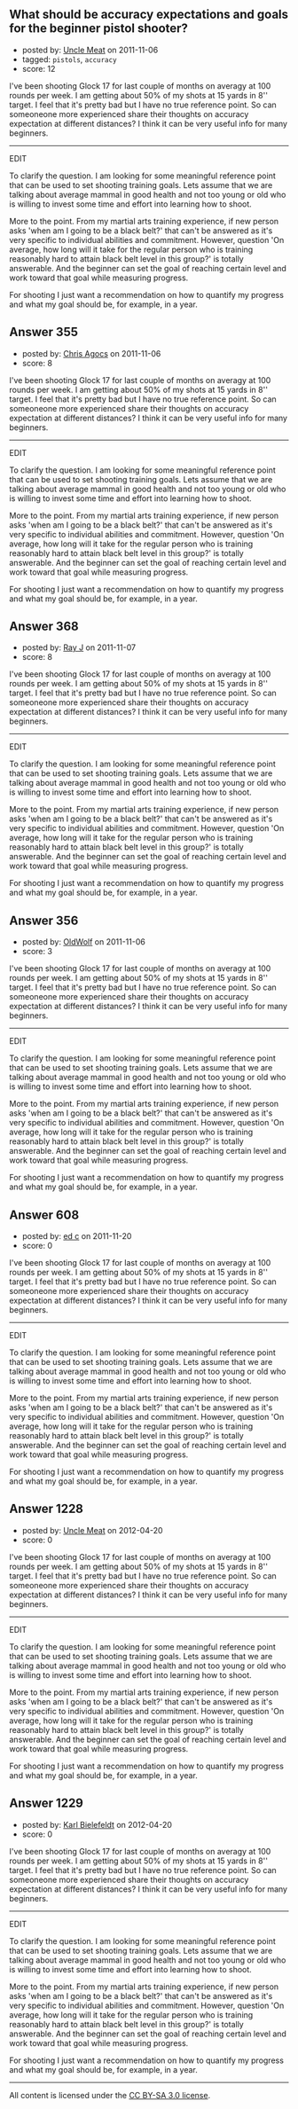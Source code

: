 ## What should be accuracy expectations and goals for the beginner pistol shooter?

- posted by: [Uncle Meat](https://stackexchange.com/users/-1/49-uncle-meat) on 2011-11-06
- tagged: `pistols`, `accuracy`
- score: 12

I've been shooting Glock 17 for last couple of months on averagy at 100 rounds per week. I am getting about 50% of my shots at 15 yards in 8'' target. I feel that it's pretty bad but I have no true reference point. So can someoneone more experienced share their thoughts on accuracy expectation at different distances? I think it can be very useful info for many beginners. 

-------
EDIT

To clarify the question. I am looking for some meaningful reference point that can be used to set shooting training goals. Lets assume that we are talking about average mammal in good health and not too young or old who is willing to invest some time and effort into learning how to shoot.

More to the point. From my martial arts training experience, if new person asks 'when am I going to be a black belt?' that can't be answered as it's very specific to individual abilities and commitment. However, question 'On average, how long will it take for the regular person who is training reasonably hard to attain black belt level in this group?' is totally answerable. And the beginner can set the goal of reaching certain level and work toward that goal while measuring progress.

For shooting I just want a recommendation on how to quantify my progress and what my goal should be, for example, in a year.  


## Answer 355

- posted by: [Chris Agocs](https://stackexchange.com/users/-1/12-chris-agocs) on 2011-11-06
- score: 8

I've been shooting Glock 17 for last couple of months on averagy at 100 rounds per week. I am getting about 50% of my shots at 15 yards in 8'' target. I feel that it's pretty bad but I have no true reference point. So can someoneone more experienced share their thoughts on accuracy expectation at different distances? I think it can be very useful info for many beginners. 

-------
EDIT

To clarify the question. I am looking for some meaningful reference point that can be used to set shooting training goals. Lets assume that we are talking about average mammal in good health and not too young or old who is willing to invest some time and effort into learning how to shoot.

More to the point. From my martial arts training experience, if new person asks 'when am I going to be a black belt?' that can't be answered as it's very specific to individual abilities and commitment. However, question 'On average, how long will it take for the regular person who is training reasonably hard to attain black belt level in this group?' is totally answerable. And the beginner can set the goal of reaching certain level and work toward that goal while measuring progress.

For shooting I just want a recommendation on how to quantify my progress and what my goal should be, for example, in a year.  


## Answer 368

- posted by: [Ray J](https://stackexchange.com/users/-1/166-ray-j) on 2011-11-07
- score: 8

I've been shooting Glock 17 for last couple of months on averagy at 100 rounds per week. I am getting about 50% of my shots at 15 yards in 8'' target. I feel that it's pretty bad but I have no true reference point. So can someoneone more experienced share their thoughts on accuracy expectation at different distances? I think it can be very useful info for many beginners. 

-------
EDIT

To clarify the question. I am looking for some meaningful reference point that can be used to set shooting training goals. Lets assume that we are talking about average mammal in good health and not too young or old who is willing to invest some time and effort into learning how to shoot.

More to the point. From my martial arts training experience, if new person asks 'when am I going to be a black belt?' that can't be answered as it's very specific to individual abilities and commitment. However, question 'On average, how long will it take for the regular person who is training reasonably hard to attain black belt level in this group?' is totally answerable. And the beginner can set the goal of reaching certain level and work toward that goal while measuring progress.

For shooting I just want a recommendation on how to quantify my progress and what my goal should be, for example, in a year.  


## Answer 356

- posted by: [OldWolf](https://stackexchange.com/users/-1/111-oldwolf) on 2011-11-06
- score: 3

I've been shooting Glock 17 for last couple of months on averagy at 100 rounds per week. I am getting about 50% of my shots at 15 yards in 8'' target. I feel that it's pretty bad but I have no true reference point. So can someoneone more experienced share their thoughts on accuracy expectation at different distances? I think it can be very useful info for many beginners. 

-------
EDIT

To clarify the question. I am looking for some meaningful reference point that can be used to set shooting training goals. Lets assume that we are talking about average mammal in good health and not too young or old who is willing to invest some time and effort into learning how to shoot.

More to the point. From my martial arts training experience, if new person asks 'when am I going to be a black belt?' that can't be answered as it's very specific to individual abilities and commitment. However, question 'On average, how long will it take for the regular person who is training reasonably hard to attain black belt level in this group?' is totally answerable. And the beginner can set the goal of reaching certain level and work toward that goal while measuring progress.

For shooting I just want a recommendation on how to quantify my progress and what my goal should be, for example, in a year.  


## Answer 608

- posted by: [ed c](https://stackexchange.com/users/-1/261-ed-c) on 2011-11-20
- score: 0

I've been shooting Glock 17 for last couple of months on averagy at 100 rounds per week. I am getting about 50% of my shots at 15 yards in 8'' target. I feel that it's pretty bad but I have no true reference point. So can someoneone more experienced share their thoughts on accuracy expectation at different distances? I think it can be very useful info for many beginners. 

-------
EDIT

To clarify the question. I am looking for some meaningful reference point that can be used to set shooting training goals. Lets assume that we are talking about average mammal in good health and not too young or old who is willing to invest some time and effort into learning how to shoot.

More to the point. From my martial arts training experience, if new person asks 'when am I going to be a black belt?' that can't be answered as it's very specific to individual abilities and commitment. However, question 'On average, how long will it take for the regular person who is training reasonably hard to attain black belt level in this group?' is totally answerable. And the beginner can set the goal of reaching certain level and work toward that goal while measuring progress.

For shooting I just want a recommendation on how to quantify my progress and what my goal should be, for example, in a year.  


## Answer 1228

- posted by: [Uncle Meat](https://stackexchange.com/users/-1/49-uncle-meat) on 2012-04-20
- score: 0

I've been shooting Glock 17 for last couple of months on averagy at 100 rounds per week. I am getting about 50% of my shots at 15 yards in 8'' target. I feel that it's pretty bad but I have no true reference point. So can someoneone more experienced share their thoughts on accuracy expectation at different distances? I think it can be very useful info for many beginners. 

-------
EDIT

To clarify the question. I am looking for some meaningful reference point that can be used to set shooting training goals. Lets assume that we are talking about average mammal in good health and not too young or old who is willing to invest some time and effort into learning how to shoot.

More to the point. From my martial arts training experience, if new person asks 'when am I going to be a black belt?' that can't be answered as it's very specific to individual abilities and commitment. However, question 'On average, how long will it take for the regular person who is training reasonably hard to attain black belt level in this group?' is totally answerable. And the beginner can set the goal of reaching certain level and work toward that goal while measuring progress.

For shooting I just want a recommendation on how to quantify my progress and what my goal should be, for example, in a year.  


## Answer 1229

- posted by: [Karl Bielefeldt](https://stackexchange.com/users/-1/288-karl-bielefeldt) on 2012-04-20
- score: 0

I've been shooting Glock 17 for last couple of months on averagy at 100 rounds per week. I am getting about 50% of my shots at 15 yards in 8'' target. I feel that it's pretty bad but I have no true reference point. So can someoneone more experienced share their thoughts on accuracy expectation at different distances? I think it can be very useful info for many beginners. 

-------
EDIT

To clarify the question. I am looking for some meaningful reference point that can be used to set shooting training goals. Lets assume that we are talking about average mammal in good health and not too young or old who is willing to invest some time and effort into learning how to shoot.

More to the point. From my martial arts training experience, if new person asks 'when am I going to be a black belt?' that can't be answered as it's very specific to individual abilities and commitment. However, question 'On average, how long will it take for the regular person who is training reasonably hard to attain black belt level in this group?' is totally answerable. And the beginner can set the goal of reaching certain level and work toward that goal while measuring progress.

For shooting I just want a recommendation on how to quantify my progress and what my goal should be, for example, in a year.  



---

All content is licensed under the [CC BY-SA 3.0 license](https://creativecommons.org/licenses/by-sa/3.0/).
